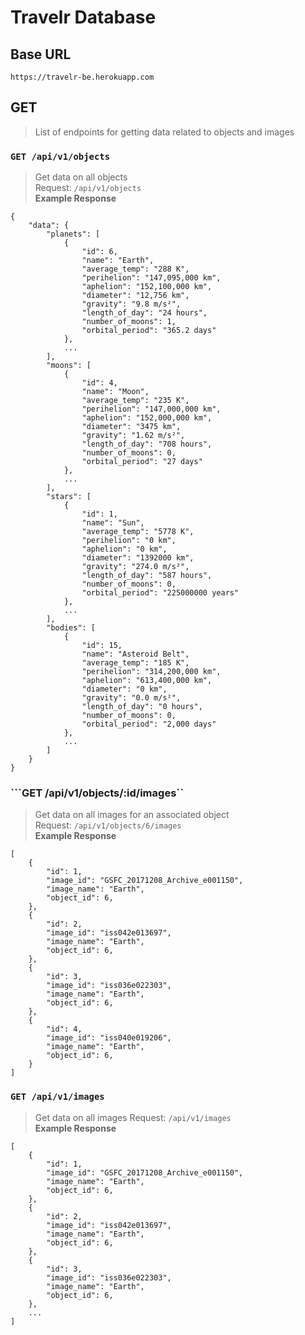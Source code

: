 # Travelr Database

## Base URL
```https://travelr-be.herokuapp.com```

## GET
> List of endpoints for getting data related to objects and images

### ```GET /api/v1/objects```
> Get data on all objects   
Request: ```/api/v1/objects```  
**Example Response**
```
{
    "data": {
        "planets": [
            {
                "id": 6,
                "name": "Earth",
                "average_temp": "288 K",
                "perihelion": "147,095,000 km",
                "aphelion": "152,100,000 km",
                "diameter": "12,756 km",
                "gravity": "9.8 m/s²",
                "length_of_day": "24 hours",
                "number_of_moons": 1,
                "orbital_period": "365.2 days"
            },
            ...
        ],
        "moons": [
            {
                "id": 4,
                "name": "Moon",
                "average_temp": "235 K",
                "perihelion": "147,000,000 km",
                "aphelion": "152,000,000 km",
                "diameter": "3475 km",
                "gravity": "1.62 m/s²",
                "length_of_day": "708 hours",
                "number_of_moons": 0,
                "orbital_period": "27 days"
            },
            ...
        ],
        "stars": [
            {
                "id": 1,
                "name": "Sun",
                "average_temp": "5778 K",
                "perihelion": "0 km",
                "aphelion": "0 km",
                "diameter": "1392000 km",
                "gravity": "274.0 m/s²",
                "length_of_day": "587 hours",
                "number_of_moons": 0,
                "orbital_period": "225000000 years"
            },
            ...
        ],
        "bodies": [
            {
                "id": 15,
                "name": "Asteroid Belt",
                "average_temp": "185 K",
                "perihelion": "314,200,000 km",
                "aphelion": "613,400,000 km",
                "diameter": "0 km",
                "gravity": "0.0 m/s²",
                "length_of_day": "0 hours",
                "number_of_moons": 0,
                "orbital_period": "2,000 days"
            },
            ...
        ]
    }
}
```

### ```GET /api/v1/objects/:id/images``
> Get data on all images for an associated object    
Request: ```/api/v1/objects/6/images```  
**Example Response**
```
[
    {
        "id": 1,
        "image_id": "GSFC_20171208_Archive_e001150",
        "image_name": "Earth",
        "object_id": 6,
    },
    {
        "id": 2,
        "image_id": "iss042e013697",
        "image_name": "Earth",
        "object_id": 6,
    },
    {
        "id": 3,
        "image_id": "iss036e022303",
        "image_name": "Earth",
        "object_id": 6,
    },
    {
        "id": 4,
        "image_id": "iss040e019206",
        "image_name": "Earth",
        "object_id": 6,
    }
]
```  
### ```GET /api/v1/images```  
> Get data on all images
Request: ```/api/v1/images```  
**Example Response** 
```
[
    {
        "id": 1,
        "image_id": "GSFC_20171208_Archive_e001150",
        "image_name": "Earth",
        "object_id": 6,
    },
    {
        "id": 2,
        "image_id": "iss042e013697",
        "image_name": "Earth",
        "object_id": 6,
    },
    {
        "id": 3,
        "image_id": "iss036e022303",
        "image_name": "Earth",
        "object_id": 6,
    },
    ...
]
```